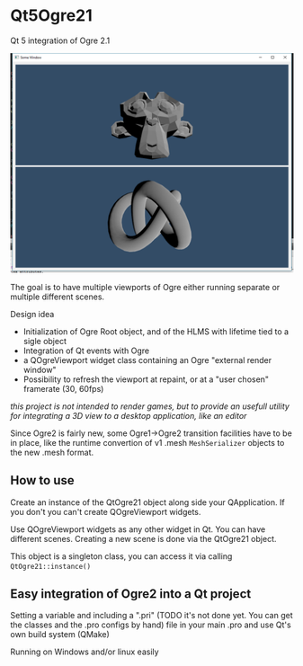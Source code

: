 # Qt5Ogre21
Qt 5 integration of Ogre 2.1

![Screenshot](/Screenshot.png)

The goal is to have multiple viewports of Ogre either running separate or multiple different scenes.

Design idea
  - Initialization of Ogre Root object, and of the HLMS with lifetime tied to a sigle object
  - Integration of Qt events with Ogre
  - a QOgreViewport widget class containing an Ogre "external render window"
  - Possibility to refresh the viewport at repaint, or at a "user chosen" framerate (30, 60fps)
  
*this project is not intended to render games, but to provide an usefull utility for integrating a 3D view to a desktop application, like an editor*
 
Since Ogre2 is fairly new, some Ogre1->Ogre2 transition facilities have to be in place, like the runtime convertion of v1 .mesh `MeshSerializer` objects to the new .mesh format. 

## How to use

Create an instance of the QtOgre21 object along side your QApplication. If you don't you can't create QOgreViewport widgets.

Use QOgreViewport widgets as any other widget in Qt. You can have different scenes. Creating a new scene is done via the QtOgre21 object.

This object is a singleton class, you can access it via calling `QtOgre21::instance()`


## Easy integration of Ogre2 into a Qt project

Setting a variable and including a ".pri" (TODO it's not done yet. You can get the classes and the .pro configs by hand) file in your main .pro and use Qt's own build system (QMake)

Running on Windows and/or linux easily

